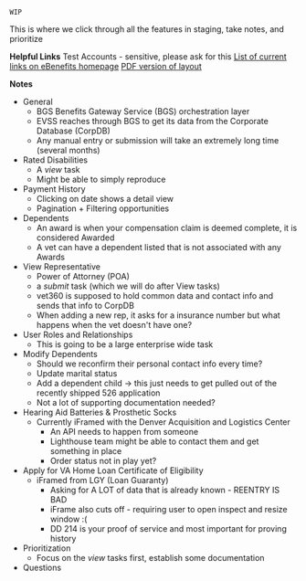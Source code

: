 `WIP`

This is where we click through all the features in staging, take notes, and prioritize

**Helpful Links**
Test Accounts - sensitive, please ask for this
[List of current links on eBenefits homepage](current-links.md)
[PDF version of layout](https://github.com/department-of-veterans-affairs/va.gov-team/blob/master/teams/vsa/teams/ebenefits/research-archive/eBenefits_current_state_20181213.pdf)

**Notes**
- General
  - BGS Benefits Gateway Service (BGS) orchestration layer
  - EVSS reaches through BGS to get its data from the Corporate Database (CorpDB)
  - Any manual entry or submission will take an extremely long time (several months)
- Rated Disabilities
  - A *view* task
  - Might be able to simply reproduce
- Payment History
  - Clicking on date shows a detail view
  - Pagination + Filtering opportunities
- Dependents
  - An award is when your compensation claim is deemed complete, it is considered Awarded
  - A vet can have a dependent listed that is not associated with any Awards
- View Representative
  - Power of Attorney (POA)
  - a *submit* task (which we will do after View tasks)
  - vet360 is supposed to hold common data and contact info and sends that info to CorpDB
  - When adding a new rep, it asks for a insurance number but what happens when the vet doesn't have one?
- User Roles and Relationships
  - This is going to be a large enterprise wide task
- Modify Dependents
  - Should we reconfirm their personal contact info every time?
  - Update marital status
  - Add a dependent child -> this just needs to get pulled out of the recently shipped 526 application
  - Not a lot of supporting documentation needed?
- Hearing Aid Batteries & Prosthetic Socks
  - Currently iFramed with the Denver Acquisition and Logistics Center
    - An API needs to happen from someone
    - Lighthouse team might be able to contact them and get something in place
    - Order status not in play yet?
- Apply for VA Home Loan Certificate of Eligibility
  - iFramed from LGY (Loan Guaranty)
    - Asking for A LOT of data that is already known - REENTRY IS BAD
    - iFrame also cuts off - requiring user to open inspect and resize window :(
    - DD 214 is your proof of service and most important for proving history
- Prioritization
  - Focus on the *view* tasks first, establish some documentation
- Questions
